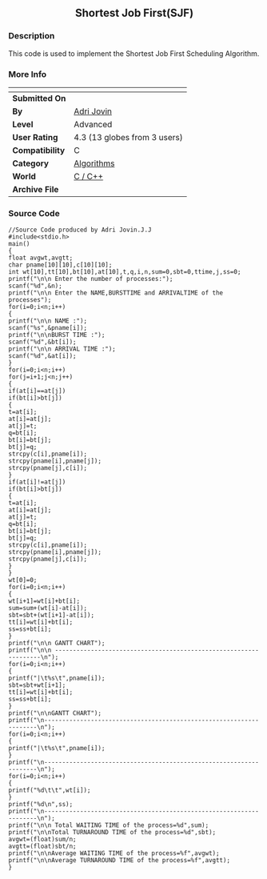 ﻿<div align="center">

## Shortest Job First\(SJF\)


</div>

### Description

This code is used to implement the Shortest Job First Scheduling Algorithm.
 
### More Info
 


<span>             |<span>
---                |---
**Submitted On**   |
**By**             |[Adri Jovin](https://github.com/Planet-Source-Code/PSCIndex/blob/master/ByAuthor/adri-jovin.md)
**Level**          |Advanced
**User Rating**    |4.3 (13 globes from 3 users)
**Compatibility**  |C
**Category**       |[Algorithms](https://github.com/Planet-Source-Code/PSCIndex/blob/master/ByCategory/algorithms__3-29.md)
**World**          |[C / C\+\+](https://github.com/Planet-Source-Code/PSCIndex/blob/master/ByWorld/c-c.md)
**Archive File**   |[](https://github.com/Planet-Source-Code/adri-jovin-shortest-job-first-sjf__3-11768/archive/master.zip)





### Source Code

```
//Source Code produced by Adri Jovin.J.J
#include<stdio.h>
main()
{
float avgwt,avgtt;
char pname[10][10],c[10][10];
int wt[10],tt[10],bt[10],at[10],t,q,i,n,sum=0,sbt=0,ttime,j,ss=0;
printf("\n\n Enter the number of processes:");
scanf("%d",&n);
printf("\n\n Enter the NAME,BURSTTIME and ARRIVALTIME of the processes");
for(i=0;i<n;i++)
{
printf("\n\n NAME :");
scanf("%s",&pname[i]);
printf("\n\nBURST TIME :");
scanf("%d",&bt[i]);
printf("\n\n ARRIVAL TIME :");
scanf("%d",&at[i]);
}
for(i=0;i<n;i++)
for(j=i+1;j<n;j++)
{
if(at[i]==at[j])
if(bt[i]>bt[j])
{
t=at[i];
at[i]=at[j];
at[j]=t;
q=bt[i];
bt[i]=bt[j];
bt[j]=q;
strcpy(c[i],pname[i]);
strcpy(pname[i],pname[j]);
strcpy(pname[j],c[i]);
}
if(at[i]!=at[j])
if(bt[i]>bt[j])
{
t=at[i];
at[i]=at[j];
at[j]=t;
q=bt[i];
bt[i]=bt[j];
bt[j]=q;
strcpy(c[i],pname[i]);
strcpy(pname[i],pname[j]);
strcpy(pname[j],c[i]);
}
}
wt[0]=0;
for(i=0;i<n;i++)
{
wt[i+1]=wt[i]+bt[i];
sum=sum+(wt[i]-at[i]);
sbt=sbt+(wt[i+1]-at[i]);
tt[i]=wt[i]+bt[i];
ss=ss+bt[i];
}
printf("\n\n GANTT CHART");
printf("\n\n ------------------------------------------------------------------\n");
for(i=0;i<n;i++)
{
printf("|\t%s\t",pname[i]);
sbt=sbt+wt[i+1];
tt[i]=wt[i]+bt[i];
ss=ss+bt[i];
}
printf("\n\nGANTT CHART");
printf("\n--------------------------------------------------------------------\n");
for(i=0;i<n;i++)
{
printf("|\t%s\t",pname[i]);
}
printf("\n--------------------------------------------------------------------\n");
for(i=0;i<n;i++)
{
printf("%d\t\t",wt[i]);
}
printf("%d\n",ss);
printf("\n--------------------------------------------------------------------\n");
printf("\n\n Total WAITING TIME of the process=%d",sum);
printf("\n\nTotal TURNAROUND TIME of the process=%d",sbt);
avgwt=(float)sum/n;
avgtt=(float)sbt/n;
printf("\n\nAverage WAITING TIME of the process=%f",avgwt);
printf("\n\nAverage TURNAROUND TIME of the process=%f",avgtt);
}
```

